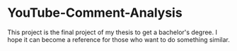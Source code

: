 # YouTube-Comment-Analysis
This project is the final project of my thesis to get a bachelor's degree. I hope it can become a reference for those who want to do something similar.
